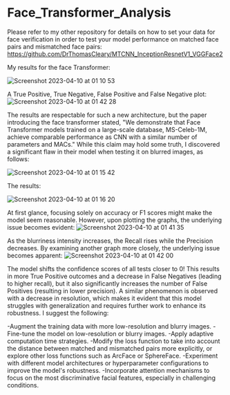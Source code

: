 # Face_Transformer_Analysis

Please refer to my other repository for details on how to set your data for face verification in order to test your model performance on matched face pairs 
and mismatched face pairs: https://github.com/DrThomasCleary/MTCNN_InceptionResnetV1_VGGFace2

My results for the face Transformer:

![Screenshot 2023-04-10 at 01 10 53](https://user-images.githubusercontent.com/118690399/230803032-0185c4d2-7f2d-40ab-a67e-0a4dfead673f.png)

A True Positive, True Negative, False Positive and False Negative plot:
![Screenshot 2023-04-10 at 01 42 28](https://user-images.githubusercontent.com/118690399/230804658-b0600838-de0f-44f3-b483-ac0d7d7186a7.png)


The results are respectable for such a new architecture, but the paper introducing the face transformer stated, "We demonstrate that Face Transformer models trained on a large-scale database, MS-Celeb-1M, achieve comparable performance as CNN with a similar number of parameters and MACs." While this claim may hold some truth, I discovered a significant flaw in their model when testing it on blurred images, as follows:

![Screenshot 2023-04-10 at 01 15 42](https://user-images.githubusercontent.com/118690399/230803260-2a9585e9-50f5-4b3f-aae7-c103139146f0.png)

The results:

![Screenshot 2023-04-10 at 01 16 20](https://user-images.githubusercontent.com/118690399/230803292-94df40ac-7499-4747-bbc2-697019c8b43e.png)


At first glance, focusing solely on accuracy or F1 scores might make the model seem reasonable. However, upon plotting the graphs, the underlying issue becomes evident:
![Screenshot 2023-04-10 at 01 41 35](https://user-images.githubusercontent.com/118690399/230804603-8dc1e28d-d05e-4cc9-ac6a-b3b0aa233354.png)

As the blurriness intensity increases, the Recall rises while the Precision decreases. By examining another graph more closely, the underlying issue becomes apparent:
![Screenshot 2023-04-10 at 01 42 00](https://user-images.githubusercontent.com/118690399/230804625-b7a4ce1a-48ff-4649-81ac-a867ecd95c51.png)

The model shifts the confidence scores of all tests closer to 0! This results in more True Positive outcomes and a decrease in False Negatives (leading to higher recall), but it also significantly increases the number of False Positives (resulting in lower precision). A similar phenomenon is observed with a decrease in resolution, which makes it evident that this model struggles with generalization and requires further work to enhance its robustness. I suggest the following:

-Augment the training data with more low-resolution and blurry images.
-Fine-tune the model on low-resolution or blurry images.
-Apply adaptive computation time strategies.
-Modify the loss function to take into account the distance between matched and mismatched pairs more explicitly, or explore other loss functions such as ArcFace or SphereFace.
-Experiment with different model architectures or hyperparameter configurations to improve the model's robustness.
-Incorporate attention mechanisms to focus on the most discriminative facial features, especially in challenging conditions.
